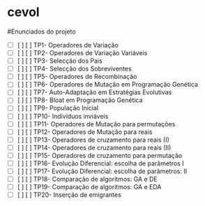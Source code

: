 cevol
=====


#Enunciados do projeto


- [ ] [ ] [ ] TP1- Operadores de Variação
- [ ] [ ] [ ] TP2- Operadores de Variação Variáveis
- [ ] [ ] [ ] TP3- Selecção dos Pais
- [ ] [ ] [ ] TP4- Selecção dos Sobreviventes
- [ ] [ ] [ ] TP5- Operadores de Recombinação
- [ ] [ ] [ ] TP6- Operadores de Mutação em Programação Genética
- [ ] [ ] [ ] TP7- Auto-Adaptação em Estratégias Evolutivas
- [ ] [ ] [ ] TP8- Bloat em Programação Genética
- [ ] [ ] [ ] TP9- População Inicial
- [ ] [ ] [ ] TP10- Indivíduos inviáveis
- [ ] [ ] [ ] TP11- Operadores de Mutação para permutações
- [ ] [ ] [ ] TP12- Operadores de Mutação para reais
- [ ] [ ] [ ] TP13- Operadores de cruzamento para reais (I)
- [ ] [ ] [ ] TP14- Operadores de cruzamento para reais (II)
- [ ] [ ] [ ] TP15- Operadores de cruzamento para permutação
- [ ] [ ] [ ] TP16- Evolução Diferencial: escolha de parâmetros I
- [ ] [ ] [ ] TP17- Evolução Diferencial: escolha de parâmetros: II
- [ ] [ ] [ ] TP18- Comparação de algoritmos: GA e DE
- [ ] [ ] [ ] TP19- Comparação de algoritmos: GA e EDA
- [ ] [ ] [ ] TP20- Inserção de emigrantes
